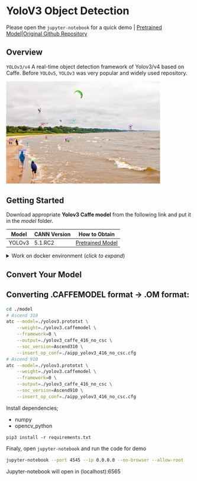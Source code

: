 # YoloV3 Object Detection

Please open the `jupyter-notebook` for a quick demo | [Pretrained Model](https://obs-model-ascend.obs.cn-east-2.myhuaweicloud.com/yolov3/yolov3.caffemodel)|[Original Github Repository](https://github.com/ChenYingpeng/caffe-yolov3)


## Overview

`YOLOv3/v4` A real-time object detection framework of Yolov3/v4 based on Caffe. Before `YOLOv5`, `YOLOv3` was very popular and widely used repository.

<img alt="teaser" src="./out/out_kite.jpg" width=416>

## Getting Started

Download appropriate **Yolov3 Caffe model** from the following link and put it in the _model_ folder. 

| **Model** | **CANN Version** | **How to Obtain** |
|---|---|---|
| YOLOv3 | 5.1.RC2 | [Pretrained Model](https://obs-model-ascend.obs.cn-east-2.myhuaweicloud.com/yolov3/yolov3.caffemodel) |


<details> <summary> Work on docker environment (<i>click to expand</i>)</summary>

Start your docker environment.

```bash
sudo docker run -it -u root --rm --name yolov3 -p 6565:4545 \
--device=/dev/davinci0 \
--device=/dev/davinci_manager \
--device=/dev/devmm_svm \
--device=/dev/hisi_hdc \
-v /usr/local/dcmi:/usr/local/dcmi \
-v /PATH/pyacl_samples:/workspace/pyacl_samples \
-v /usr/local/bin/npu-smi:/usr/local/bin/npu-smi \
-v /usr/local/Ascend/driver:/usr/local/Ascend/driver \
ascendhub.huawei.com/public-ascendhub/infer-modelzoo:22.0.RC2 /bin/bash
```
```bash
pip3 install --upgrade pip
pip3 install attrs numpy decorator sympy cffi pyyaml pathlib2 psutil protobuf scipy requests absl-py jupyter jupyterlab sympy
```
    
```bash
apt-get update && apt-get install -y --no-install-recommends \
        gcc \
        g++ \
        make \
        cmake \
        zlib1g \
        zlib1g-dev \
        openssl \
        libsqlite3-dev \
        libssl-dev \
        libffi-dev \
        unzip \
        pciutils \
        net-tools \
        libblas-dev \
        gfortran \
        libblas3 \
        libopenblas-dev \
        libbz2-dev \
        build-essential \
        git \
        && \
    apt-get clean && \
    rm -rf /var/lib/apt/lists/*
```
</details>


## Convert Your Model

## Converting .CAFFEMODEL format -> .OM format:

```bash
cd ./model
# Ascend 310
atc --model=./yolov3.prototxt \
    --weight=./yolov3.caffemodel \
    --framework=0 \
    --output=./yolov3_caffe_416_no_csc \
    --soc_version=Ascend310 \
    --insert_op_conf=./aipp_yolov3_416_no_csc.cfg
# Ascend 910
atc --model=./yolov3.prototxt \
    --weight=./yolov3.caffemodel \
    --framework=0 \
    --output=./yolov3_caffe_416_no_csc \
    --soc_version=Ascend910 \
    --insert_op_conf=./aipp_yolov3_416_no_csc.cfg
```

Install dependencies;

- numpy
- opencv_python

```
pip3 install -r requirements.txt
```

Finaly, open `jupyter-notebook` and run the code for demo

```bash
jupyter-notebook --port 4545 --ip 0.0.0.0 --no-browser --allow-root
```

Jupyter-notebook will open in (localhost):6565